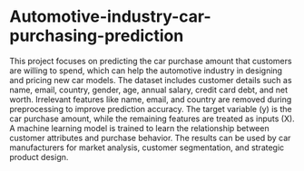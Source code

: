 # Automotive-industry-car-purchasing-prediction
This project focuses on predicting the car purchase amount that customers are willing to spend, which can help the automotive industry in designing and pricing new car models.
The dataset includes customer details such as name, email, country, gender, age, annual salary, credit card debt, and net worth.
Irrelevant features like name, email, and country are removed during preprocessing to improve prediction accuracy.
The target variable (y) is the car purchase amount, while the remaining features are treated as inputs (X).
A machine learning model is trained to learn the relationship between customer attributes and purchase behavior.
The results can be used by car manufacturers for market analysis, customer segmentation, and strategic product design.
